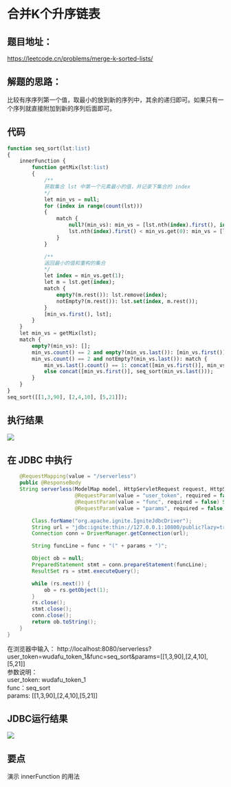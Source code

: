 # 合并K个升序链表
## 题目地址：
https://leetcode.cn/problems/merge-k-sorted-lists/
## 解题的思路：
比较有序序列第一个值，取最小的放到新的序列中，其余的递归即可。如果只有一个序列就直接附加到新的序列后面即可。

## 代码
```sql
function seq_sort(lst:list)
{
    innerFunction {
        function getMix(lst:list)
        {
            /**
            获取集合 lst 中第一个元素最小的值，并记录下集合的 index
            */
            let min_vs = null;
            for (index in range(count(lst)))
            {
                match {
                    null?(min_vs): min_vs = [lst.nth(index).first(), index];
                    lst.nth(index).first() < min_vs.get(0): min_vs = [lst.nth(index).first(), index];
                }
            }

            /**
            返回最小的值和重构的集合
            */
            let index = min_vs.get(1);
            let m = lst.get(index);
            match {
                empty?(m.rest()): lst.remove(index);
                notEmpty?(m.rest()): lst.set(index, m.rest());
            }
            [min_vs.first(), lst];
        }
    }
    let min_vs = getMix(lst);
    match {
        empty?(min_vs): [];
        min_vs.count() == 2 and empty?(min_vs.last()): [min_vs.first()];
        min_vs.count() == 2 and notEmpty?(min_vs.last()): match {
            min_vs.last().count() == 1: concat([min_vs.first()], min_vs.last().first());
            else concat([min_vs.first()], seq_sort(min_vs.last()));
        }
    }
}
seq_sort([[1,3,90], [2,4,10], [5,21]]);
```
## 执行结果

<img src='/smart_sql_img/seq_sort.jpg'></img><br/>

## 在 JDBC 中执行
```java
    @RequestMapping(value = "/serverless")
    public @ResponseBody
    String serverless(ModelMap model, HttpServletRequest request, HttpServletResponse response,
                      @RequestParam(value = "user_token", required = false) String user_token,
                      @RequestParam(value = "func", required = false) String func,
                      @RequestParam(value = "params", required = false) String params) throws SQLException, ClassNotFoundException {

        Class.forName("org.apache.ignite.IgniteJdbcDriver");
        String url = "jdbc:ignite:thin://127.0.0.1:10800/public?lazy=true&userToken=" + user_token;
        Connection conn = DriverManager.getConnection(url);

        String funcLine = func + "(" + params + ")";

        Object ob = null;
        PreparedStatement stmt = conn.prepareStatement(funcLine);
        ResultSet rs = stmt.executeQuery();

        while (rs.next()) {
            ob = rs.getObject(1);
        }
        rs.close();
        stmt.close();
        conn.close();
        return ob.toString();
    }
}
```
在浏览器中输入：
http://localhost:8080/serverless?user_token=wudafu_token_1&func=seq_sort&params=[[1,3,90],[2,4,10],[5,21]]<br/>
参数说明： <br/>
user_token: wudafu_token_1<br/>
func：seq_sort<br/>
params: [[1,3,90],[2,4,10],[5,21]] <br/>

## JDBC运行结果

<img src='/smart_sql_img/seq_sort_run.jpg'></img><br/>

## 要点

演示 innerFunction 的用法

